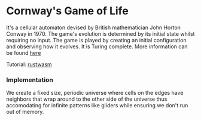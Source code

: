 # Cornway's Game of Life
It's a cellular automaton devised by British mathematician John Horton Conway in 1970.
The game's evolution is determined by its initial state whilst requiring no input. The game
is played by creating an initial configuration and observing how it evolves. It is Turing complete.
More information can be found [here](https://en.wikipedia.org/wiki/Conway%27s_Game_of_Life)

Tutorial: [rustwasm](https://rustwasm.github.io/)

### Implementation
We create a fixed size, periodic universe where cells on the edges have neighbors that wrap
around to the other side of the universe thus accomodating for infinite patterns like gliders
while ensuring we don't run out of memory.

